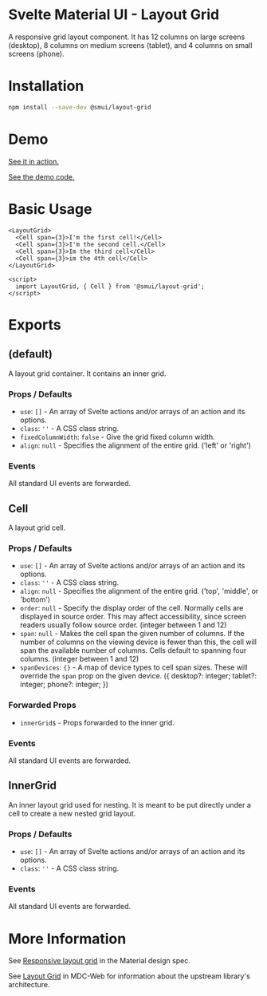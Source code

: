# Svelte Material UI - Layout Grid

A responsive grid layout component. It has 12 columns on large screens (desktop), 8 columns on medium screens (tablet), and 4 columns on small screens (phone).

# Installation

```sh
npm install --save-dev @smui/layout-grid
```

# Demo

[See it in action.](https://sveltematerialui.com/demo/layout-grid)

[See the demo code.](https://github.com/hperrin/svelte-material-ui/blob/master/site/src/routes/demo/layout-grid/)

# Basic Usage

```svelte
<LayoutGrid>
  <Cell span={3}>I'm the first cell!</Cell>
  <Cell span={3}>I'm the second cell.</Cell>
  <Cell span={3}>Im the third cell</Cell>
  <Cell span={3}>im the 4th cell</Cell>
</LayoutGrid>

<script>
  import LayoutGrid, { Cell } from '@smui/layout-grid';
</script>
```

# Exports

## (default)

A layout grid container. It contains an inner grid.

### Props / Defaults

- `use`: `[]` - An array of Svelte actions and/or arrays of an action and its options.
- `class`: `''` - A CSS class string.
- `fixedColumnWidth`: `false` - Give the grid fixed column width.
- `align`: `null` - Specifies the alignment of the entire grid. ('left' or 'right')

### Events

All standard UI events are forwarded.

## Cell

A layout grid cell.

### Props / Defaults

- `use`: `[]` - An array of Svelte actions and/or arrays of an action and its options.
- `class`: `''` - A CSS class string.
- `align`: `null` - Specifies the alignment of the entire grid. ('top', 'middle', or 'bottom')
- `order`: `null` - Specify the display order of the cell. Normally cells are displayed in source order. This may affect accessibility, since screen readers usually follow source order. (integer between 1 and 12)
- `span`: `null` - Makes the cell span the given number of columns. If the number of columns on the viewing device is fewer than this, the cell will span the available number of columns. Cells default to spanning four columns. (integer between 1 and 12)
- `spanDevices`: `{}` - A map of device types to cell span sizes. These will override the `span` prop on the given device. ({ desktop?: integer; tablet?: integer; phone?: integer; })

### Forwarded Props

- `innerGrid$` - Props forwarded to the inner grid.

### Events

All standard UI events are forwarded.

## InnerGrid

An inner layout grid used for nesting. It is meant to be put directly under a cell to create a new nested grid layout.

### Props / Defaults

- `use`: `[]` - An array of Svelte actions and/or arrays of an action and its options.
- `class`: `''` - A CSS class string.

### Events

All standard UI events are forwarded.

# More Information

See [Responsive layout grid](https://material.io/design/layout/responsive-layout-grid.html) in the Material design spec.

See [Layout Grid](https://github.com/material-components/material-components-web/tree/v10.0.0/packages/mdc-layout-grid) in MDC-Web for information about the upstream library's architecture.

